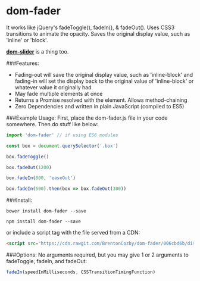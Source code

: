 # dom-fader
It works like jQuery's fadeToggle(), fadeIn(), &amp; fadeOut().
Uses CSS3 transitions to animate the opacity. Saves the original display value, such as 'inline' or 'block'.


[**dom-slider**](https://github.com/BrentonCozby/dom-slider) is a thing too.

###Features:
* Fading-out will save the original display value, such as 'inline-block' and fading-in will set the display back to the original value of 'inline-block' or whatever value it originally had
* May fade multiple elements at once
* Returns a Promise resolved with the element. Allows method-chaining
* Zero Dependencies and written in plain JavaScript (compiled to ES5)

###Example Usage:
First, place the dom-fader.js file in your code somewhere. Then do stuff like below:
```JavaScript
import 'dom-fader' // if using ES6 modules

const box = document.querySelector('.box')

box.fadeToggle()

box.fadeOut(1200)

box.fadeIn(800, 'easeOut')

box.fadeIn(500).then(box => box.fadeOut(300))
```
###Install:
```
bower install dom-fader --save

npm install dom-fader --save
```
or include a script tag with the file served from a CDN:
```HTML
<script src="https://cdn.rawgit.com/BrentonCozby/dom-fader/006cbd6b/dist/dom-fader.js"></script>
```


###Options:
No arguments required, but you may give 1 or 2 arguments to fadeToggle, fadeIn, and fadeOut:
```JavaScript
fadeIn(speedInMilliseconds, CSSTransitionTimingFunction)
```
